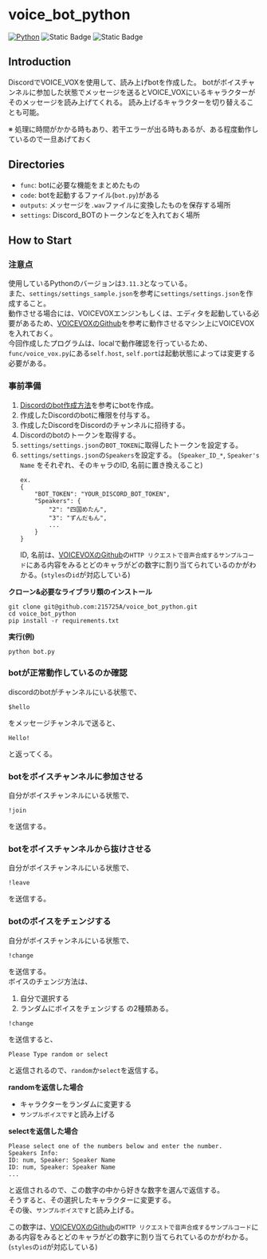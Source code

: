 # voice_bot_python

[![Python](https://custom-icon-badges.herokuapp.com/badge/Python-3572A5.svg?logo=Python&logoColor=white)]()
![Static Badge](https://img.shields.io/badge/VOICE_VOX-lightgreen)
![Static Badge](https://img.shields.io/badge/discord.py-blue)

## Introduction
DiscordでVOICE_VOXを使用して、読み上げbotを作成した。
botがボイスチャンネルに参加した状態でメッセージを送るとVOICE_VOXにいるキャラクターがそのメッセージを読み上げてくれる。
読み上げるキャラクターを切り替えることも可能。

※ 処理に時間がかかる時もあり、若干エラーが出る時もあるが、ある程度動作しているので一旦あげておく

## Directories
- `func`: botに必要な機能をまとめたもの
- `code`: botを起動するファイル(`bot.py`)がある
- `outputs`: メッセージを`.wav`ファイルに変換したものを保存する場所
- `settings`: Discord_BOTのトークンなどを入れておく場所

## How to Start
### 注意点
使用しているPythonのバージョンは`3.11.3`となっている。  
また、`settings/settings_sample.json`を参考に`settings/settings.json`を作成すること。  
動作させる場合には、VOICEVOXエンジンもしくは、エディタを起動している必要があるため、[VOICEVOXのGithub](https://github.com/VOICEVOX/voicevox_engine)を参考に動作させるマシン上にVOICEVOXを入れておく。  
今回作成したプログラムは、localで動作確認を行っているため、`func/voice_vox.py`にある`self.host`, `self.port`は起動状態によっては変更する必要がある。

### 事前準備
1. [Discordのbot作成方法](https://discordpy.readthedocs.io/ja/latest/discord.html)を参考にbotを作成。  
2. 作成したDiscordのbotに権限を付与する。
3. 作成したDiscordをDiscordのチャンネルに招待する。
4. Discordのbotのトークンを取得する。
5. `settings/settings.json`の`BOT_TOKEN`に取得したトークンを設定する。
6. `settings/settings.json`の`Speakers`を設定する。
    (`Speaker_ID_*`, `Speaker's Name` をそれぞれ、そのキャラのID, 名前に置き換えること)
    ```
    ex. 
    {
        "BOT_TOKEN": "YOUR_DISCORD_BOT_TOKEN",
        "Speakers": {
            "2": "四国めたん",
            "3": "ずんだもん",
            ...
        }
    }
    ```
    ID, 名前は、[VOICEVOXのGithub](https://github.com/VOICEVOX/voicevox_engine)の`HTTP リクエストで音声合成するサンプルコード`にある内容をみるとどのキャラがどの数字に割り当てられているのかがわかる。(`styles`の`id`が対応している)


**クローン&必要なライブラリ類のインストール**
```
git clone git@github.com:215725A/voice_bot_python.git
cd voice_bot_python
pip install -r requirements.txt
```

**実行(例)**
```
python bot.py
```

### botが正常動作しているのか確認
discordのbotがチャンネルにいる状態で、  
```
$hello
```
をメッセージチャンネルで送ると、
```
Hello!
```
と返ってくる。

### botをボイスチャンネルに参加させる
自分がボイスチャンネルにいる状態で、
```
!join
```
を送信する。

### botをボイスチャンネルから抜けさせる
自分がボイスチャンネルにいる状態で、
```
!leave
```
を送信する。

### botのボイスをチェンジする
自分がボイスチャンネルにいる状態で、
```
!change
```
を送信する。  
ボイスのチェンジ方法は、
1. 自分で選択する
2. ランダムにボイスをチェンジする
の2種類ある。

```
!change
```
を送信すると、
```
Please Type random or select
```
と返信されるので、`random`か`select`を返信する。

**randomを返信した場合**
- キャラクターをランダムに変更する
- `サンプルボイスです`と読み上げる

**selectを返信した場合**
```
Please select one of the numbers below and enter the number.
Speakers Info:
ID: num, Speaker: Speaker Name
ID: num, Speaker: Speaker Name
...
```
と返信されるので、この数字の中から好きな数字を選んで返信する。  
そうすると、その選択したキャラクターに変更する。  
その後、`サンプルボイスです`と読み上げる。

この数字は、[VOICEVOXのGithub](https://github.com/VOICEVOX/voicevox_engine)の`HTTP リクエストで音声合成するサンプルコード`にある内容をみるとどのキャラがどの数字に割り当てられているのかがわかる。(`styles`の`id`が対応している)